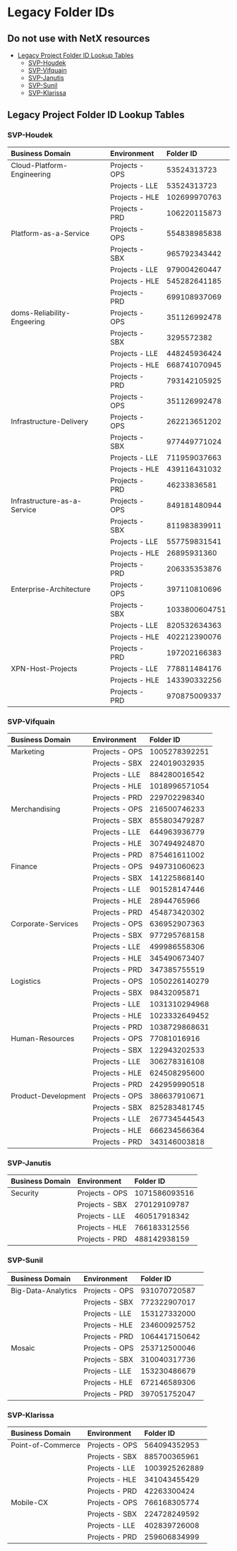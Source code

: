   # Legacy Folder IDs
  ## Do not use with NetX resources
  - [Legacy Project Folder ID Lookup Tables](#project-folder-id-lookup-tables)
    - [SVP-Houdek](#svp-houdek)
    - [SVP-Vifquain](#svp-vifquain)
    - [SVP-Janutis](#svp-janutis)
    - [SVP-Sunil](#svp-sunil)
    - [SVP-Klarissa](#svp-klarissa)
## Legacy Project Folder ID Lookup Tables
### SVP-Houdek
| Business Domain             | Environment    | Folder ID     |
| :-------------------------- | :------------- | :------------ |
| Cloud-Platform-Engineering  | Projects - OPS | 53524313723   |
|                             | Projects - LLE | 53524313723   |
|                             | Projects - HLE | 102699970763  |
|                             | Projects - PRD | 106220115873  |
| Platform-as-a-Service       | Projects - OPS | 554838985838  |
|                             | Projects - SBX | 965792343442  |
|                             | Projects - LLE | 979004260447  |
|                             | Projects - HLE | 545282641185  |
|                             | Projects - PRD | 699108937069  |
| doms-Reliability-Engeering | Projects - OPS | 351126992478  |
|                             | Projects - SBX | 3295572382    |
|                             | Projects - LLE | 448245936424  |
|                             | Projects - HLE | 668741070945  |
|                             | Projects - PRD | 793142105925  |
|                             | Projects - OPS | 351126992478  |
| Infrastructure-Delivery     | Projects - OPS | 262213651202  |
|                             | Projects - SBX | 977449771024  |
|                             | Projects - LLE | 711959037663  |
|                             | Projects - HLE | 439116431032  |
|                             | Projects - PRD | 46233836581   |
| Infrastructure-as-a-Service | Projects - OPS | 849181480944  |
|                             | Projects - SBX | 811983839911  |
|                             | Projects - LLE | 557759831541  |
|                             | Projects - HLE | 26895931360   |
|                             | Projects - PRD | 206335353876  |
| Enterprise-Architecture     | Projects - OPS | 397110810696  |
|                             | Projects - SBX | 1033800604751 |
|                             | Projects - LLE | 820532634363  |
|                             | Projects - HLE | 402212390076  |
|                             | Projects - PRD | 197202166383  |
| XPN-Host-Projects           | Projects - LLE | 778811484176  |
|                             | Projects - HLE | 143390332256  |
|                             | Projects - PRD | 970875009337  |

### SVP-Vifquain
| Business Domain     | Environment    | Folder ID     |
| :------------------ | :------------- | :------------ |
| Marketing           | Projects - OPS | 1005278392251 |
|                     | Projects - SBX | 224019032935  |
|                     | Projects - LLE | 884280016542  |
|                     | Projects - HLE | 1018996571054 |
|                     | Projects - PRD | 229702298340  |
| Merchandising       | Projects - OPS | 216500746233  |
|                     | Projects - SBX | 855803479287  |
|                     | Projects - LLE | 644963936779  |
|                     | Projects - HLE | 307494924870  |
|                     | Projects - PRD | 875461611002  |
| Finance             | Projects - OPS | 949731060623  |
|                     | Projects - SBX | 141225868140  |
|                     | Projects - LLE | 901528147446  |
|                     | Projects - HLE | 28944765966   |
|                     | Projects - PRD | 454873420302  |
| Corporate-Services  | Projects - OPS | 636952907363  |
|                     | Projects - SBX | 977295768158  |
|                     | Projects - LLE | 499986558306  |
|                     | Projects - HLE | 345490673407  |
|                     | Projects - PRD | 347385755519  |
| Logistics           | Projects - OPS | 1050226140279 |
|                     | Projects - SBX | 98432095871   |
|                     | Projects - LLE | 1031310294968 |
|                     | Projects - HLE | 1023332649452 |
|                     | Projects - PRD | 1038729868631 |
| Human-Resources     | Projects - OPS | 77081016916   |
|                     | Projects - SBX | 122943202533  |
|                     | Projects - LLE | 306278316108  |
|                     | Projects - HLE | 624508295600  |
|                     | Projects - PRD | 242959990518  |
| Product-Development | Projects - OPS | 386637910671  |
|                     | Projects - SBX | 825283481745  |
|                     | Projects - LLE | 267734544543  |
|                     | Projects - HLE | 666234566364  |
|                     | Projects - PRD | 343146003818  |
### SVP-Janutis
| Business Domain | Environment    | Folder ID     |
| :-------------- | :------------- | :------------ |
| Security        | Projects - OPS | 1071586093516 |
|                 | Projects - SBX | 270129109787  |
|                 | Projects - LLE | 460517918342  |
|                 | Projects - HLE | 766183312556  |
|                 | Projects - PRD | 488142938159  |
### SVP-Sunil
| Business Domain    | Environment    | Folder ID     |
| :----------------- | :------------- | :------------ |
| Big-Data-Analytics | Projects - OPS | 931070720587  |
|                    | Projects - SBX | 772322907017  |
|                    | Projects - LLE | 153127332000  |
|                    | Projects - HLE | 234600925752  |
|                    | Projects - PRD | 1064417150642 |
| Mosaic             | Projects - OPS | 253712500046  |
|                    | Projects - SBX | 310040317736  |
|                    | Projects - LLE | 153230486679  |
|                    | Projects - HLE | 672146589306  |
|                    | Projects - PRD | 397051752047  |
### SVP-Klarissa
| Business Domain   | Environment    | Folder ID     |
| :---------------- | :------------- | :------------ |
| Point-of-Commerce | Projects - OPS | 564094352953  |
|                   | Projects - SBX | 885700365961  |
|                   | Projects - LLE | 1003925262889 |
|                   | Projects - HLE | 341043455429  |
|                   | Projects - PRD | 42263300424   |
| Mobile-CX         | Projects - OPS | 766168305774  |
|                   | Projects - SBX | 224728249592  |
|                   | Projects - LLE | 402839726008  |
|                   | Projects - PRD | 259606834999  |
